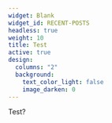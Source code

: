 ```yaml
---
widget: Blank
widget_id: RECENT-POSTS
headless: true
weight: 10
title: Test
active: true
design:
  columns: "2"
  background:
    text_color_light: false
    image_darken: 0
---
```

T﻿est?